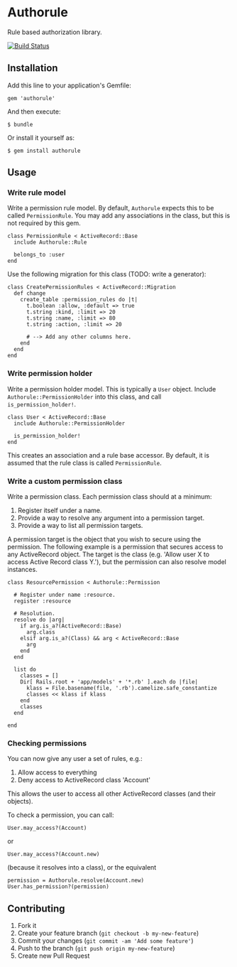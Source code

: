 # Authorule

Rule based authorization library.

[<img src="https://secure.travis-ci.org/yoazt/authorule.png?branch=master" alt="Build Status" />](http://travis-ci.org/yoazt/authorule)

## Installation

Add this line to your application's Gemfile:

    gem 'authorule'

And then execute:

    $ bundle

Or install it yourself as:

    $ gem install authorule

## Usage

### Write rule model

Write a permission rule model. By default, `Authorule` expects this to be called `PermissionRule`. You may add any associations in the class, but this is not required by this gem.

    class PermissionRule < ActiveRecord::Base
      include Authorule::Rule

      belongs_to :user
    end

Use the following migration for this class (TODO: write a generator):

    class CreatePermissionRules < ActiveRecord::Migration
      def change
        create_table :permission_rules do |t|
          t.boolean :allow, :default => true
          t.string :kind, :limit => 20
          t.string :name, :limit => 80
          t.string :action, :limit => 20

          # --> Add any other columns here.
        end
      end
    end

### Write permission holder

Write a permission holder model. This is typically a `User` object. Include `Authorule::PermissionHolder` into this class, and call `is_permission_holder!`.

    class User < ActiveRecord::Base
      include Authorule::PermissionHolder

      is_permission_holder!
    end

This creates an association and a rule base accessor. By default, it is assumed that the rule class is called `PermissionRule`.

### Write a custom permission class

Write a permission class. Each permission class should at a minimum:

1. Register itself under a name.
2. Provide a way to resolve any argument into a permission target.
3. Provide a way to list all permission targets.

A permission target is the object that you wish to secure using the permission. The following example is a permission that secures access to any ActiveRecord object. The target is the class (e.g. 'Allow user X to access Active Record class Y.'), but the permission can also resolve model instances.

    class ResourcePermission < Authorule::Permission

      # Register under name :resource.
      register :resource

      # Resolution.
      resolve do |arg|
        if arg.is_a?(ActiveRecord::Base)
          arg.class
        elsif arg.is_a?(Class) && arg < ActiveRecord::Base
          arg
        end
      end

      list do
        classes = []
        Dir[ Rails.root + 'app/models' + '*.rb' ].each do |file|
          klass = File.basename(file, '.rb').camelize.safe_constantize
          classes << klass if klass
        end
        classes
      end

    end

### Checking permissions

You can now give any user a set of rules, e.g.:

1. Allow access to everything
2. Deny access to ActiveRecord class 'Account'

This allows the user to access all other ActiveRecord classes (and their objects).

To check a permission, you can call:

    User.may_access?(Account)

or

    User.may_access?(Account.new)

(because it resolves into a class), or the equivalent

    permission = Authorule.resolve(Account.new)
    User.has_permission?(permission)

## Contributing

1. Fork it
2. Create your feature branch (`git checkout -b my-new-feature`)
3. Commit your changes (`git commit -am 'Add some feature'`)
4. Push to the branch (`git push origin my-new-feature`)
5. Create new Pull Request
